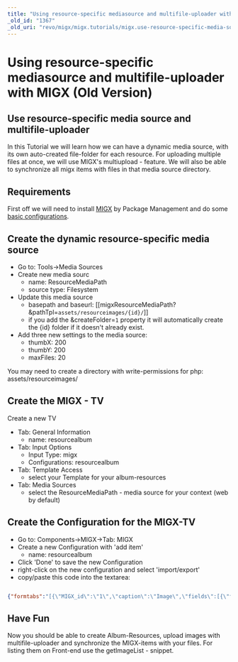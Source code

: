 ```yaml
---
title: "Using resource-specific mediasource and multifile-uploader with MIGX (Old Version)"
_old_id: "1367"
_old_uri: "revo/migx/migx.tutorials/migx.use-resource-specific-media-source-and-multifile-uploader"
---
```


# Using resource-specific mediasource and multifile-uploader with MIGX (Old Version)

## Use resource-specific media source and multifile-uploader

 In this Tutorial we will learn how we can have a dynamic media source, with its own auto-created file-folder for each resource.
 For uploading multiple files at once, we will use MIGX's multiupload - feature.
 We will also be able to synchronize all migx items with files in that media source directory.

## Requirements

 First off we will need to install [MIGX](/extras/migx "MIGX") by Package Management and do some [basic configurations](/extras/migxdb/migxdb.configuration "MIGXdb.Configuration").

## Create the dynamic resource-specific media source

- Go to: Tools->Media Sources
- Create new media sourc
  - name: ResourceMediaPath
  - source type: Filesystem
- Update this media source
  - basepath and baseurl: \[\[migxResourceMediaPath? &pathTpl=`assets/resourceimages/{id}/`\]\]
  - if you add the &createFolder=`1` property it will automatically create the {id} folder if it doesn't already exist.
- Add three new settings to the media source:
  - thumbX: 200
  - thumbY: 200
  - maxFiles: 20

 You may need to create a directory with write-permissions for php: assets/resourceimages/

## Create the MIGX - TV

 Create a new TV

- Tab: General Information
  - name: resourcealbum
- Tab: Input Options
  - Input Type: migx
  - Configurations: resourcealbum
- Tab: Template Access
  - select your Template for your album-resources
- Tab: Media Sources
  - select the ResourceMediaPath - media source for your context (web by default)

## Create the Configuration for the MIGX-TV

- Go to: Components->MIGX->Tab: MIGX
- Create a new Configuration with 'add item'
  - name: resourcealbum
- Click 'Done' to save the new Configuration
- right-click on the new configuration and select 'import/export'
- copy/paste this code into the textarea:

``` json

{"formtabs":"[{\"MIGX_id\":\"1\",\"caption\":\"Image\",\"fields\":[{\"field\":\"title\",\"caption\":\"Title\",\"MIGX_id\":1},{\"MIGX_id\":\"2\",\"field\":\"image\",\"caption\":\"Image\",\"inputTV\":\"\",\"inputTVtype\":\"image\",\"configs\":\"\",\"sourceFrom\":\"migx\",\"sources\":\"\",\"inputOptionValues\":\"\",\"default\":\"\"},{\"MIGX_id\":\"3\",\"field\":\"description\",\"caption\":\"Description\",\"inputTV\":\"\",\"inputTVtype\":\"\",\"configs\":\"\",\"sourceFrom\":\"config\",\"sources\":\"\",\"inputOptionValues\":\"\",\"default\":\"\"}]}]","contextmenus":"","actionbuttons":"upload||loadfromsource","columnbuttons":"","filters":"","extended":{"migx_add":"Add Image","formcaption":"Image","win_id":"resourcegallery","multiple_formtabs":"","packageName":"","classname":"","task":"","getlistsort":"","getlistsortdir":"","use_custom_prefix":"0","prefix":"","grid":"","gridload_mode":"1","check_resid":"1","check_resid_TV":"","join_alias":"","getlistwhere":"","joins":"","cmpmaincaption":"","cmptabcaption":"","cmptabdescription":"","cmptabcontroller":""},"columns":"[{\"MIGX_id\":\"1\",\"header\":\"ID\",\"dataIndex\":\"MIGX_id\",\"width\":\"10\",\"renderer\":\"\",\"sortable\":\"false\",\"show_in_grid\":\"1\"},{\"MIGX_id\":\"2\",\"header\":\"Title\",\"dataIndex\":\"title\",\"width\":\"20\",\"renderer\":\"\",\"sortable\":\"false\",\"show_in_grid\":\"1\"},{\"MIGX_id\":\"3\",\"header\":\"Image\",\"dataIndex\":\"image\",\"width\":\"20\",\"renderer\":\"this.renderImage\",\"sortable\":\"false\",\"show_in_grid\":\"1\"},{\"MIGX_id\":\"4\",\"header\":\"Deleted\",\"dataIndex\":\"deleted\",\"width\":\"10\",\"renderer\":\"this.renderCrossTick\",\"sortable\":\"false\",\"show_in_grid\":\"1\"}]"}
```

## Have Fun

 Now you should be able to create Album-Resources, upload images with multifile-uploader and synchronize the MIGX-items with your files.
 For listing them on Front-end use the getImageList - snippet.